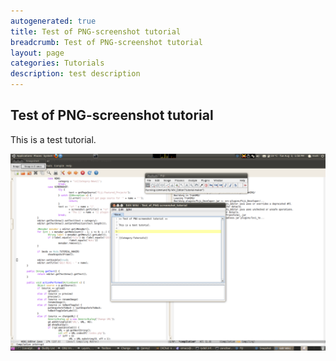 ```yaml
---
autogenerated: true
title: Test of PNG-screenshot tutorial
breadcrumb: Test of PNG-screenshot tutorial
layout: page
categories: Tutorials
description: test description
---
```


Test of PNG-screenshot tutorial
-------------------------------

This is a test tutorial.

<img src="/images/pages/Test of PNG-screenshot tutorial-1.png" width="750"/>


